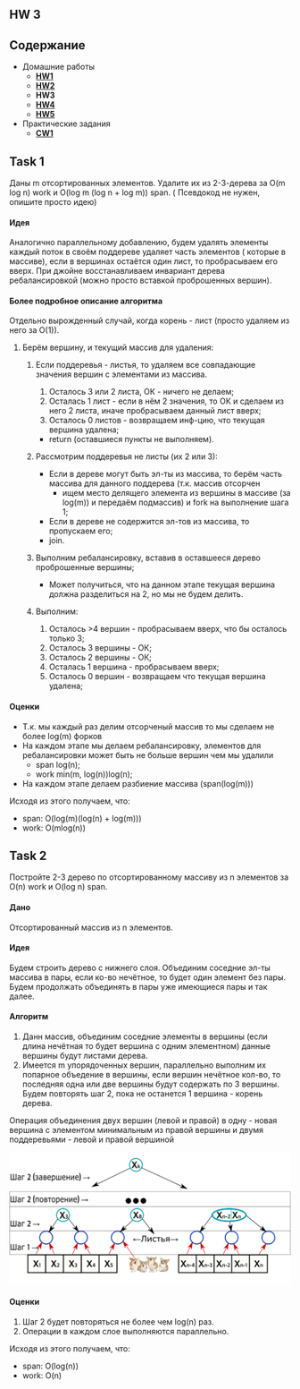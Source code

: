 ## HW 3

## Содержание

* Домашние работы
    * [**HW1**](./../HW1/README.md)
    * [**HW2**](./../HW2/README.md)
    * **HW3**
    * [**HW4**](./../HW4/README.md)
    * [**HW5**](./../HW5/README.md)
* Практические задания
    * [**CW1**](./../CW1/README.md)

## Task 1

Даны m отсортированных элементов. Удалите их из 2-3-дерева за O(m log n) work и O(log m (log n + log m)) span. (
Псевдокод не нужен, опишите просто идею)

#### Идея

Аналогично параллельному добавлению, будем удалять элементы каждый поток в своём поддереве удаляет часть элементов (
которые в массиве), если в вершинах остаётся один лист, то пробрасываем его вверх. При джойне восстанавливаем инвариант
дерева ребалансировкой (можно просто вставкой проброшенных вершин).

#### Более подробное описание алгоритма

Отдельно вырожденный случай, когда корень - лист (просто удаляем из него за O(1)).

1. Берём вершину, и текущий массив для удаления:
    1. Если поддеревья - листья, то удаляем все совпадающие значения вершин с элементами из массива.
        1. Осталось 3 или 2 листа, ОК - ничего не делаем;
        2. Осталась 1 лист - если в нём 2 значения, то ОК и сделаем из него 2 листа, иначе пробрасываем данный лист
           вверх;
        3. Осталось 0 листов - возвращаем инф-цию, что текущая вершина удалена;

        * return (оставшиеся пункты не выполняем).
    2. Рассмотрим поддеревья не листы (их 2 или 3):
        * Если в дереве могут быть эл-ты из массива, то берём часть массива для данного поддерева (т.к. массив отсорчен
            - ищем место делящего элемента из вершины в массиве (за log(m)) и передаём подмассив) и fork на выполнение
              шага 1;
        * Если в дереве не содержится эл-тов из массива, то пропускаем его;
        * join.
    3. Выполним ребалансировку, вставив в оставшееся дерево проброшенные вершины;
        * Может получиться, что на данном этапе текущая вершина должна разделиться на 2, но мы не будем делить.
    4. Выполним:
        1. Осталось >4 вершин - пробрасываем вверх, что бы осталось только 3;
        2. Осталось 3 вершины - ОК;
        3. Осталось 2 вершины - ОК;
        4. Осталась 1 вершина - пробрасываем вверх;
        5. Осталось 0 вершин - возвращаем что текущая вершина удалена;

#### Оценки

* Т.к. мы каждый раз делим отсорченый массив то мы сделаем не более log(m) форков
* На каждом этапе мы делаем ребалансировку, элементов для ребалансировки может быть не больше вершин чем мы удалили
    * span log(n);
    * work min(m, log(n))log(n);
* На каждом этапе делаем разбиение массива (span(log(m)))

Исходя из этого получаем, что:

* span: O(log(m)(log(n) + log(m)))
* work: O(mlog(n))

## Task 2

Постройте 2-3 дерево по отсортированному массиву из n элементов за O(n) work и O(log n) span.

#### Дано

Отсортированный массив из n элементов.

#### Идея

Будем строить дерево с нижнего слоя. Объединим соседние эл-ты массива в пары, если ко-во нечётное, то будет один элемент
без пары. Будем продолжать объединять в пары уже имеющиеся пары и так далее.

#### Алгоритм

1. Данн массив, объединим соседние элементы в вершины (если длина нечётная то будет вершина с одним элементном) данные
   вершины будут листами дерева.
2. Имеется m упорядоченных вершин, параллельно выполним их попарное объедение в вершины, если вершин нечётное кол-во, то
   последняя одна или две вершины будут содержать по 3 вершины. Будем повторять шаг 2, пока не останется 1 вершина -
   корень дерева.

Операция объединения двух вершин (левой и правой) в одну - новая вершина с элементом минимальным из правой вершины и
двумя поддеревьями - левой и правой вершиной

![task_2](./task_2.png)

#### Оценки

1. Шаг 2 будет повторяться не более чем log(n) раз.
2. Операции в каждом слое выполняются параллельно.

Исходя из этого получаем, что:

* span: O(log(n))
* work: O(n)
